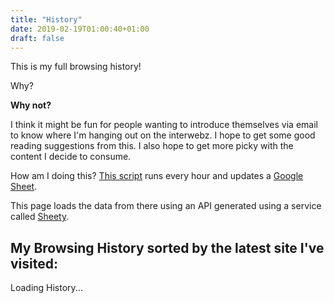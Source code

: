 ```yaml
---
title: "History"
date: 2019-02-19T01:00:40+01:00
draft: false
---
```


<style>
.dont-break-out {

  /* These are technically the same, but use both */
  overflow-wrap: break-word;
  word-wrap: break-word;

  -ms-word-break: break-all;
  word-break: break-word;

  /* Adds a hyphen where the word breaks, if supported (No Blink) */
  -ms-hyphens: auto;
  -moz-hyphens: auto;
  -webkit-hyphens: auto;
  hyphens: auto;

}
</style>

<script type="text/javascript" src="https://cdnjs.cloudflare.com/ajax/libs/handlebars.js/4.0.12/handlebars.min.js"></script>
<script type="text/javascript" src="https://cdnjs.cloudflare.com/ajax/libs/jquery/3.3.1/jquery.min.js"></script>
<script type="text/javascript">
$(document).ready(function(){
	$.getJSON('https://api.sheety.co/5b7e111f-74d8-4ec1-b0c4-7c0b8d8d8d33', function(data) {
		var template = Handlebars.compile($('#item-template').html())
		$('#items').html(template(data.reverse()))
	})
})
</script>
<script id="item-template" type="text/x-handlebars-template">
<ul>
	{{#each this}}
    <div>
		<p class="dont-break-out"><span class="b dont-break-out">{{title}}</span> - {{address}}</p>
    </div>
	{{/each}}
</ul>
</script>

This is my full browsing history! 

Why? 

**Why not?**

I think it might be fun for people wanting to introduce themselves via email to know where I'm hanging out on the interwebz. I hope to get some good reading suggestions from this. I also hope to get more picky with the content I decide to consume.

How am I doing this? [This script](https://github.com/ferrucc-io/chrome-history-to-sheets) runs every hour and updates a [Google Sheet](https://docs.google.com/spreadsheets/d/13HW9eVSUiUe_i0yiiuzPj_C3oCl-CcgH4GZLHA8kTUc/edit).

This page loads the data from there using an API generated using a service called [Sheety](https://sheety.co).

## My Browsing History sorted by the latest site I've visited:

<div id="items">Loading History...</div>
